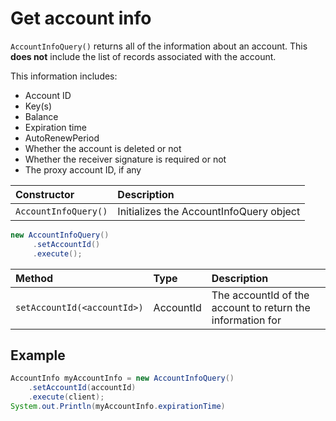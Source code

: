 # Get account info

`AccountInfoQuery()` returns all of the information about an account. This **does not** include the list of records associated with the account.

This information includes:

* Account ID
* Key\(s\)
* Balance
* Expiration time
* AutoRenewPeriod
* Whether the account is deleted or not
* Whether the receiver signature is required or not
* The proxy account ID, if any

| Constructor | Description |
| :--- | :--- |
| `AccountInfoQuery()` | Initializes the AccountInfoQuery object |

```java
new AccountInfoQuery()
     .setAccountId()
     .execute();
```

| Method | Type | Description |
| :--- | :--- | :--- |
| `setAccountId(<accountId>)` | AccountId | The accountId of the account to return the information for |

## Example

```java
AccountInfo myAccountInfo = new AccountInfoQuery()
    .setAccountId(accountId)
    .execute(client);
System.out.Println(myAccountInfo.expirationTime)

```

